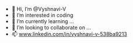 - 👋 Hi, I’m @Vyshnavi-V
- 👀 I’m interested in coding
- 🌱 I’m currently learning ...
- 💞️ I’m looking to collaborate on ...
- 📫 www.linkedin.com/in/vyshnavi-v-538ba9213

<!---
Vyshnavi-V/Vyshnavi-V is a ✨ special ✨ repository because its `README.md` (this file) appears on your GitHub profile.
You can click the Preview link to take a look at your changes.
--->

